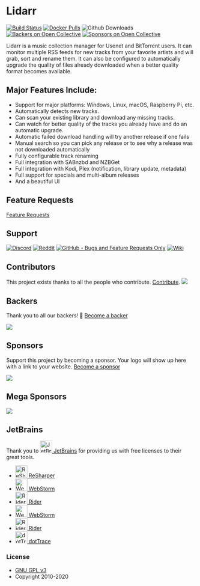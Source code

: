 # Lidarr

[![Build Status](https://dev.azure.com/Lidarr/Lidarr/_apis/build/status/lidarr.Lidarr?branchName=develop)](https://dev.azure.com/Lidarr/Lidarr/_build/latest?definitionId=1&branchName=develop)
[![Docker Pulls](https://img.shields.io/docker/pulls/linuxserver/lidarr.svg)](https://wiki.servarr.com/Lidarr_Installation#Docker)
![Github Downloads](https://img.shields.io/github/downloads/lidarr/lidarr/total.svg)
[![Backers on Open Collective](https://opencollective.com/lidarr/backers/badge.svg)](#backers) 
[![Sponsors on Open Collective](https://opencollective.com/lidarr/sponsors/badge.svg)](#sponsors)

Lidarr is a music collection manager for Usenet and BitTorrent users. It can monitor multiple RSS feeds for new tracks from your favorite artists and will grab, sort and rename them. It can also be configured to automatically upgrade the quality of files already downloaded when a better quality format becomes available.

## Major Features Include:

* Support for major platforms: Windows, Linux, macOS, Raspberry Pi, etc.
* Automatically detects new tracks.
* Can scan your existing library and download any missing tracks.
* Can watch for better quality of the tracks you already have and do an automatic upgrade.
* Automatic failed download handling will try another release if one fails
* Manual search so you can pick any release or to see why a release was not downloaded automatically
* Fully configurable track renaming
* Full integration with SABnzbd and NZBGet
* Full integration with Kodi, Plex (notification, library update, metadata)
* Full support for specials and multi-album releases
* And a beautiful UI

## Feature Requests

[Feature Requests](https://github.com/lidarr/Lidarr/issues/new?assignees=&labels=Type%3A+Enhancement&template=feature_request.md&title=)

## Support

[![Discord](https://img.shields.io/badge/discord-chat-7289DA.svg?maxAge=60)](https://discord.gg/5WQc3S8)
[![Reddit](https://img.shields.io/badge/reddit-discussion-FF4500.svg?maxAge=60)](https://www.reddit.com/r/lidarr)
[![GitHub - Bugs and Feature Requests Only](https://img.shields.io/badge/github-issues-red.svg?maxAge=60)](https://github.com/Lidarr/Lidarr/issues)
[![Wiki](https://img.shields.io/badge/github-wiki-181717.svg?maxAge=60)](https://wiki.servarr.com/Lidarr)

## Contributors

This project exists thanks to all the people who contribute. [Contribute](CONTRIBUTING.md).
<a href="https://github.com/lidarr/Lidarr/graphs/contributors"><img src="https://opencollective.com/lidarr/contributors.svg?width=890&button=false" /></a>

## Backers

Thank you to all our backers! 🙏 [Become a backer](https://opencollective.com/Lidarr#backer)

<img src="https://opencollective.com/Lidarr/backers.svg?width=890"></a>

## Sponsors

Support this project by becoming a sponsor. Your logo will show up here with a link to your website. [Become a sponsor](https://opencollective.com/Lidarr#sponsor)

<img src="https://opencollective.com/Lidarr/sponsors.svg?width=890"></a>

## Mega Sponsors
<img src="https://opencollective.com/Lidarr/tiers/mega-sponsor.svg?width=890"></a>

## JetBrains
Thank you to [<img src="/Logo/jetbrains.svg" alt="JetBrains" width="32"> JetBrains](http://www.jetbrains.com/) for providing us with free licenses to their great tools.
 
* [<img src="/Logo/resharper.svg" alt="ReSharper" width="32"> ReSharper](http://www.jetbrains.com/resharper/)
* [<img src="/Logo/webstorm.svg" alt="WebStorm" width="32"> WebStorm](http://www.jetbrains.com/webstorm/)
* [<img src="/Logo/rider.svg" alt="Rider" width="32"> Rider](http://www.jetbrains.com/rider/)
* [<img src="/Logo/webstorm.svg" alt="WebStorm" width="32"> WebStorm](http://www.jetbrains.com/webstorm/)	
* [<img src="/Logo/rider.svg" alt="Rider" width="32"> Rider](http://www.jetbrains.com/rider/)	
* [<img src="/Logo/dottrace.svg" alt="dotTrace" width="32"> dotTrace](http://www.jetbrains.com/dottrace/)

### License

* [GNU GPL v3](http://www.gnu.org/licenses/gpl.html)
* Copyright 2010-2020
